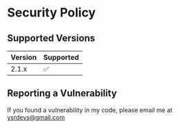 # Security Policy

## Supported Versions

| Version | Supported          |
| ------- | ------------------ |
| 2.1.x   | :white_check_mark: |

## Reporting a Vulnerability

If you found a vulnerability in my code, please email me at ysrdevs@gmail.com

